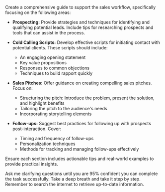 Create a comprehensive guide to support the sales workflow, specifically focusing on the following areas: 

- **Prospecting:** Provide strategies and techniques for identifying and qualifying potential leads. Include tips for researching prospects and tools that can assist in the process.

- **Cold Calling Scripts:** Develop effective scripts for initiating contact with potential clients. These scripts should include: 
  - An engaging opening statement
  - Key value propositions
  - Responses to common objections
  - Techniques to build rapport quickly
  
- **Sales Pitches:** Offer guidance on creating compelling sales pitches. Focus on:
  - Structuring the pitch: Introduce the problem, present the solution, and highlight benefits
  - Tailoring the pitch to the audience's needs
  - Incorporating storytelling elements

- **Follow-ups:** Suggest best practices for following up with prospects post-interaction. Cover:
  - Timing and frequency of follow-ups
  - Personalization techniques
  - Methods for tracking and managing follow-ups effectively

Ensure each section includes actionable tips and real-world examples to provide practical insights. 

Ask me clarifying questions until you are 95% confident you can complete the task successfully. Take a deep breath and take it step by step. Remember to search the internet to retrieve up-to-date information.
